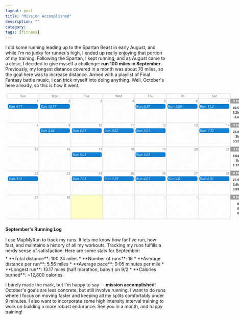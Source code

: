 ```yaml
---
layout: post
title: "Mission Accomplished"
description: ""
category: 
tags: [fitness]
---
```


I did some running leading up to the Spartan Beast in early August, and while I'm no junky for runner's high, I ended up really enjoying that portion of my training. Following the Spartan, I kept running, and as August came to a close, I decided to give myself a challenge: **run 100 miles in September**. Previously, my longest distance covered in a month was about 70 miles, so the goal here was to increase distance. Armed with a playlist of Final Fantasy battle music, I can trick myself into doing anything. Well, October's here already, so this is how it went.

<!--break-->

<div>
	<img class="rounded-corners" style="max-width: 760px; border: 0px;" src="/assets/images/posts/2013-10-01/run_log.jpg"/>
	<p class="caption-text" style="line-height: 1.5em;"><b>September's Running Log</b></p>
</div>

<p style="margin-bottom: 8px;">I use MapMyRun to track my runs. It lets me know how far I've run, how fast, and maintains a history of all my workouts. Tracking my runs fulfills a nerdy sense of satisfaction. Here are some stats for September:</p>
* **Total distance**: 100.24 miles
* **Number of runs**: 18
* **Average distance per run**: 5.56 miles
* **Average pace**: 9:05 minutes per mile
* **Longest run**: 13.17 miles (half marathon, baby!) on 9/2
* **Calories burned**: ~12,800 calories

I barely made the mark, but I'm happy to say -- **mission accomplished**! October's goals are less concrete, but still involve running. I want to do runs where I focus on moving faster and keeping all my splits comfortably under 9 minutes. I also want to incorporate some high intensity interval training to work on building a more robust endurance. See you in a month, and happy training!  
